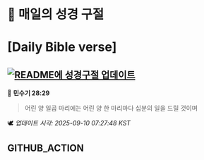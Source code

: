 # 🙏 매일의 성경 구절
# [Daily Bible verse]
## [![README에 성경구절 업데이트](https://github.com/DONGSUKA/first_test/actions/workflows/update-readme-bible.yml/badge.svg)](https://github.com/DONGSUKA/first_test/actions/workflows/update-readme-bible.yml)
<!-- START_BIBLE_VERSE -->
📖 **민수기 28:29**
> 어린 양 일곱 마리에는 어린 양 한 마리마다 십분의 일을 드릴 것이며

🕊️ _업데이트 시각: 2025-09-10 07:27:48 KST_
  <!-- END_BIBLE_VERSE -->
## GITHUB_ACTION
